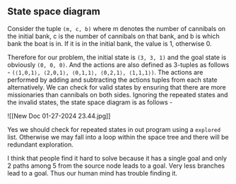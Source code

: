 
## State space diagram

Consider the tuple `(m, c, b)` where m denotes the number of cannibals on the initial bank, c is the number of cannibals on that bank, and b is which bank the boat is in. If it is in the initial bank, the value is 1, otherwise 0. 

Therefore for our problem, the initial state is `(3, 3, 1)` and the goal state is obviously `(0, 0, 0)`. And the actions are also defined as 3-tuples as follows - 
`(⟨1,0,1⟩, ⟨2,0,1⟩, ⟨0,1,1⟩, ⟨0,2,1⟩, ⟨1,1,1⟩)`. The actions are performed by adding and subtracting the actions tuples from each state alternatively. We can check for valid states by ensuring that there are more missionaries than cannibals on both sides. Ignoring the repeated states and the invalid states, the state space diagram is as follows - 

![[New Doc 01-27-2024 23.44.jpg]]

Yes we should check for repeated states in out program using a `explored` list. Otherwise we may fall into a loop within the space tree and there will be redundant exploration. 

I think that people find it hard to solve because it has a single goal and only 2 paths among 5 from the source node leads to a goal. Very less branches lead to a goal. Thus our human mind has trouble finding it. 


